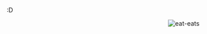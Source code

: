 :D

                          ![eat-eats](https://user-images.githubusercontent.com/57974167/160298439-09ae4084-d6f3-4afd-96ae-dcccfc689bc4.gif)
